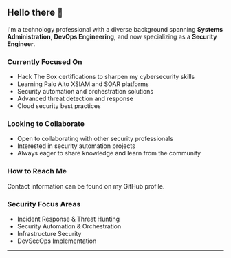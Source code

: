 ## Hello there 👋

I'm a technology professional with a diverse background spanning **Systems Administration**, **DevOps Engineering**, and now specializing as a **Security Engineer**.

### Currently Focused On
- Hack The Box certifications to sharpen my cybersecurity skills
- Learning Palo Alto XSIAM and SOAR platforms
- Security automation and orchestration solutions
- Advanced threat detection and response
- Cloud security best practices

### Looking to Collaborate
- Open to collaborating with other security professionals
- Interested in security automation projects
- Always eager to share knowledge and learn from the community

### How to Reach Me
Contact information can be found on my GitHub profile.

### Security Focus Areas
- Incident Response & Threat Hunting
- Security Automation & Orchestration
- Infrastructure Security
- DevSecOps Implementation

---
